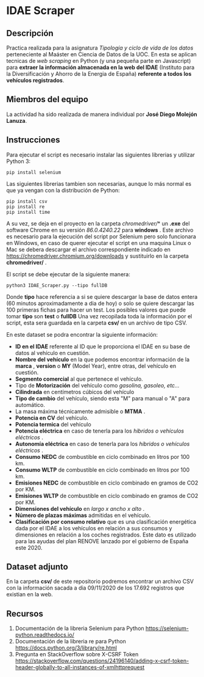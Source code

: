 # IDAE Scraper
## Descripción

Practica realizada para la asignatura _Tipología y ciclo de vida de los datos_ perteneciente al Maáster en Ciencia de Datos de la UOC. 
En esta se aplican tecnicas de _web scraping_ en Python (y una pequeña parte en Javascript) para **extraer la información almacenada en la web del IDAE** (Instituto para la Diversificación y Ahorro de la Energia de España) **referente a todos los vehículos registrados**.

## Miembros del equipo

La actividad ha sido realizada de manera individual por **José Diego Molejón Lanuza**.

## Instrucciones

Para ejecutar el script es necesario instalar las siguientes librerias y utilizar Python 3:
```
pip install selenium
```

Las siguientes librerias tambien son necesarias, aunque lo más normal es que ya vengan con la distribución de Python:
```
pip install csv
pip install re
pip install time
```

A su vez, se deja en el proyecto en la carpeta *chromedriver/** un **.exe** del software Chrome en su versión _86.0.4240.22_ para **windows** .
Este archivo es necesario para la ejecución del script por Selenium pero solo funcionara en Windows, en caso de querer ejecutar el script en una maquina Linux o Mac se debera descargar el archivo correspondiente indicado en <https://chromedriver.chromium.org/downloads> y sustituirlo en la carpeta **chromedriver/** .

El script se debe ejecutar de la siguiente manera:
```
python3 IDAE_Scraper.py --tipo fullDB
```

Donde **tipo** hace referencia a si se quiere descargar la base de datos entera (60 minutos aproximadamente a dia de hoy) o solo se quiere descargar las 100 primeras fichas para hacer un test.
Los posibles valores que puede tomar **tipo** son **test** o **fullDB**
Una vez recopilada toda la información por el script, esta sera guardada en la carpeta **csv/** en un archivo de tipo CSV.

En este dataset se podra encontrar la siguiente información:
- **ID en el IDAE** referente al ID que le proporciona el IDAE en su base de datos al vehículo en cuestión.
- **Nombre del vehículo** en la que podemos encontrar información de la **marca** , **version** o **MY** (Model Year), entre otras, del vehículo en cuestión.
- **Segmento comercial** al que pertenece el vehículo.
- Tipo de **Motorización** del vehículo como _gasolina, gasoleo, etc..._
- **Cilindrada** en centímetros cúbicos del vehículo
- **Tipo de cambio** del vehículo, siendo esta "M" para manual o "A" para automático.
- La masa máxima técnicamente admisible o **MTMA** .
- **Potencia en CV** del vehículo.
- **Potencia termica** del vehículo
- **Potencia eléctrica** en caso de tenerla para los _hibridos o vehículos eléctricos_ .
- **Autonomía eléctrica** en caso de tenerla para los _hibridos o vehículos eléctricos_ .
- **Consumo NEDC** de combustible en ciclo combinado en litros por 100 km.
- **Consumo WLTP** de combustible en ciclo combinado en litros por 100 km.
- **Emisiones NEDC** de combustible en ciclo combinado en gramos de CO2 por KM.
- **Emisiones WLTP** de combustible en ciclo combinado en gramos de CO2 por KM.
- **Dimensiones del vehículo** en _largo x ancho x alto_ .
- **Número de plazas máximas** admitidas en el vehículo.
- **Clasificación por consumo relativo** que es una clasificación energética dada por el IDAE a los vehículos en relación a sus consumos y dimensiones en relación a los coches registrados. Este dato es utilizado para las ayudas del plan RENOVE lanzado por el gobierno de España este 2020.

## Dataset adjunto

En la carpeta **csv/** de este repositorio podremos encontrar un archivo CSV con la información sacada a dia 09/11/2020 de los 17.692 registros que existian en la web.

## Recursos

1. Documentación de la libreria Selenium para Python https://selenium-python.readthedocs.io/
2. Documentación de la libreria re para Python https://docs.python.org/3/library/re.html
3. Pregunta en StackOverflow sobre X-CSRF Token https://stackoverflow.com/questions/24196140/adding-x-csrf-token-header-globally-to-all-instances-of-xmlhttprequest
